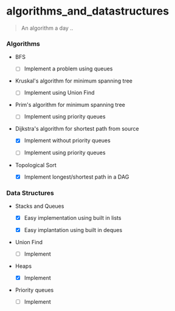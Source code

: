 # algorithms_and_datastructures
> An algorithm a day ..


### Algorithms 

*  BFS 
   - [ ] Implement a problem using queues
   
   
* Kruskal's algorithm for minimum spanning tree

   - [ ] Implement using Union Find


*  Prim's algorithm for minimum spanning tree

   - [ ] Implement using priority queues
 

*  Dijkstra's algorithm for shortest path from source
 
   - [x] Implement without priority queues

   - [ ] Implement using priority queues

*  Topological Sort
 
   - [x] Implement longest/shortest path in a DAG 




### Data Structures

* Stacks and Queues

  - [x] Easy implementation using built in lists

  - [x] Easy implantation using built in deques


* Union Find 

   - [ ] Implement


* Heaps
 
   - [x] Implement


* Priority queues

   - [ ] Implement


